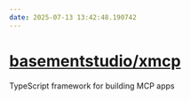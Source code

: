 ```yaml
---
date: 2025-07-13 13:42:48.190742
---
```


# [basementstudio/xmcp](https://github.com/basementstudio/xmcp)

TypeScript framework for building MCP apps